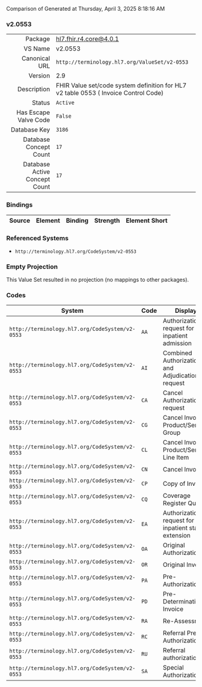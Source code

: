 Comparison of 
Generated at Thursday, April 3, 2025 8:18:16 AM

### v2.0553

|      |     |
| ---: | --- |
| Package | hl7.fhir.r4.core@4.0.1 |
| VS Name | v2.0553 |
| Canonical URL | `http://terminology.hl7.org/ValueSet/v2-0553` |
| Version | 2.9 |
| Description | FHIR Value set/code system definition for HL7 v2 table 0553 ( Invoice Control Code) |
| Status | `Active` |
| Has Escape Valve Code | `False` |
| Database Key | `3186` |
| Database Concept Count | `17` |
| Database Active Concept Count | `17` |
### Bindings

| Source | Element | Binding | Strength | Element Short |
| ------ | ------- | ------- | -------- | ------------- |

### Referenced Systems

* `http://terminology.hl7.org/CodeSystem/v2-0553`
### Empty Projection

This Value Set resulted in no projection (no mappings to other packages).

### Codes

| System | Code | Display |
| ------ | ---- | ------- |
| `http://terminology.hl7.org/CodeSystem/v2-0553` | `AA` | Authorization request for inpatient admission |
| `http://terminology.hl7.org/CodeSystem/v2-0553` | `AI` | Combined Authorization and Adjudication request |
| `http://terminology.hl7.org/CodeSystem/v2-0553` | `CA` | Cancel Authorization request |
| `http://terminology.hl7.org/CodeSystem/v2-0553` | `CG` | Cancel Invoice Product/Service Group |
| `http://terminology.hl7.org/CodeSystem/v2-0553` | `CL` | Cancel Invoice Product/Service Line Item |
| `http://terminology.hl7.org/CodeSystem/v2-0553` | `CN` | Cancel Invoice |
| `http://terminology.hl7.org/CodeSystem/v2-0553` | `CP` | Copy of Invoice |
| `http://terminology.hl7.org/CodeSystem/v2-0553` | `CQ` | Coverage Register Query |
| `http://terminology.hl7.org/CodeSystem/v2-0553` | `EA` | Authorization request for inpatient stay extension |
| `http://terminology.hl7.org/CodeSystem/v2-0553` | `OA` | Original Authorization |
| `http://terminology.hl7.org/CodeSystem/v2-0553` | `OR` | Original Invoice |
| `http://terminology.hl7.org/CodeSystem/v2-0553` | `PA` | Pre-Authorization |
| `http://terminology.hl7.org/CodeSystem/v2-0553` | `PD` | Pre-Determination Invoice |
| `http://terminology.hl7.org/CodeSystem/v2-0553` | `RA` | Re-Assessment |
| `http://terminology.hl7.org/CodeSystem/v2-0553` | `RC` | Referral Pre-Authorization |
| `http://terminology.hl7.org/CodeSystem/v2-0553` | `RU` | Referral authorization |
| `http://terminology.hl7.org/CodeSystem/v2-0553` | `SA` | Special Authorization |
